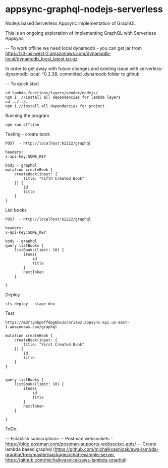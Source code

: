 
# appsync-graphql-nodejs-serverless
Nodejs based Serverless Appsync implementation of GraphQL

This is an ongoing exploration of implementing GraphQL with Serverless Appsync


--
To work offline we need local dynamodb - you can get jar from https://s3-us-west-2.amazonaws.com/dynamodb-local/dynamodb_local_latest.tar.gz

In order to get away with future changes and existing issue with serverless-dynamodb-local: ^0.2.38, committed .dynamodb folder to github


-- 
To quick start

```
cd lambda-functions/layers/vendor/nodejs/
npm i  //install all dependencies for lambda layers
cd ../../..
npm i //install all dependencies for project
```

Running the program
```
npm run offline
````

Testing - create book
```
POST  - http://localhost:62222/graphql

headers:
x-api-key:SOME_KEY

body - graphql
mutation createBook {
    createBook(input: {
        title: "Fifth Created Book"
    }) {
        id
        title
    }
}

```

List books
```
POST  - http://localhost:62222/graphql

headers:
x-api-key:SOME_KEY

body - graphql
query listBooks {
    listBooks(limit: 10) {
        items{
            id
            title
        }
        nextToken
    }
    
}
````

Deploy

```
sls deploy --stage dev
```

Test

```
https://m3rty6bp6ffdpg6bx3scnriawz.appsync-api.us-east-1.amazonaws.com/graphql

mutation createBook {
    createBook(input: {
        title: "First Created Book"
    }) {
        id
        title
    }
}


query listBooks {
    listBooks(limit: 10) {
        items{
            id
            title
        }
        nextToken
    }
    
}
```


ToDo:

-- Establish subscriptions
-- Postman websockets - https://blog.postman.com/postman-supports-websocket-apis/
-- Create lambda based graphql (https://github.com/michalkvasnicak/aws-lambda-graphql/tree/master/packages/chat-example-server,
https://github.com/michalkvasnicak/aws-lambda-graphql)
